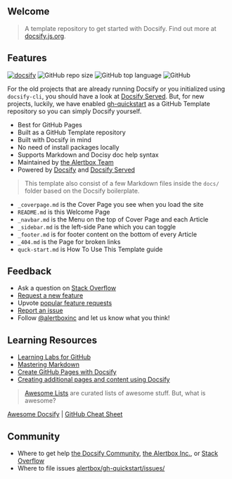 ## Welcome

> A template repository to get started with Docsify. Find out more at [docsify.js.org](https://docsify.js.org).

## Features

[![docsify](https://img.shields.io/badge/maintained%20with-docsify-cc00ff.svg)](https://docsify.js.org/)
![GitHub repo size](https://img.shields.io/github/repo-size/alertbox/gh-quickstart)
![GitHub top language](https://img.shields.io/github/languages/top/alertbox/gh-quickstart)
![GitHub](https://img.shields.io/github/license/alertbox/gh-quickstart)

For the old projects that are already running Docsify or you initialized using `docsify-cli`, you should have a look at [Docsify Served](https://alertbox/github.io/docsify-served/). But, for new projects, luckily, we have enabled [gh-quickstart](https://github.com/alertbox/gh-quickstart/generate/) as a GitHub Template repository so you can simply Docsify yourself.

- Best for GitHub Pages
- Built as a GitHub Template repository
- Built with Docsify in mind
- No need of install packages locally
- Supports Markdown and Docisy doc help syntax
- Maintained by [the Alertbox Team](https://github.com/alertbox/gh-quickstart/)
- Powered by [Docsify](https://docsify.js.org/) and [Docsify Served](https://hub.docker.com/r/alertbox/docsify-served)

> This template also consist of a few Markdown files inside the `docs/` folder based on the Docsify boilerplate.

- `_coverpage.md` is the Cover Page you see when you load the site
- `README.md` is this Welcome Page
- `_navbar.md` is the Menu on the top of Cover Page and each Article
- `_sidebar.md` is the left-side Pane which you can toggle
- `_footer.md` is for footer content on the bottom of every Article
- `_404.md` is the Page for broken links
- `quck-start.md` is How To Use This Template guide

## Feedback

- Ask a question on [Stack Overflow]()
- [Request a new feature](https://github.com/alertbox/gh-quickstart/issues/new?assignees=&labels=&template=feature_request.md&title=)
- Upvote [popular feature requests](https://github.com/alertbox/gh-quickstart/issues)
- [Report an issue](https://github.com/alertbox/gh-quickstart/issues/new?assignees=&labels=&template=bug_report.md&title=)
- Follow [@alertboxinc](https://twitter.com/alertboxinc) and let us know what you think!

## Learning Resources

- [Learning Labs for GitHub](https://labs.github.com/)
- [Mastering Markdown](https://guides.github.com/features/mastering-markdown/)
- [Create GitHub Pages with Docsify](https://www.youtube.com/watch?v=TV88lp7egMw)
- [Creating additional pages and content using Docsify](https://docsify.js.org/#/more-pages)

> [Awesome Lists](https://github.com/sindresorhus/awesome) are curated lists of awesome stuff. But, what is awesome?

[Awesome Docsify](https://github.com/docsifyjs/awesome-docsify/) | 
[GitHub Cheat Sheet](https://github.com/tiimgreen/github-cheat-sheet)

## Community

- Where to get help [the Docsify Community](https://discord.gg/3NwKFyR/), [the Alertbox Inc.](https://github.com/alertbox/gh-quickstart/issues/), or [Stack Overflow](https://stackoverflow.com/questions/tagged/docsify)
- Where to file issues [alertbox/gh-quickstart/issues/](https://github.com/alertbox/gh-quickstart/issues/)
